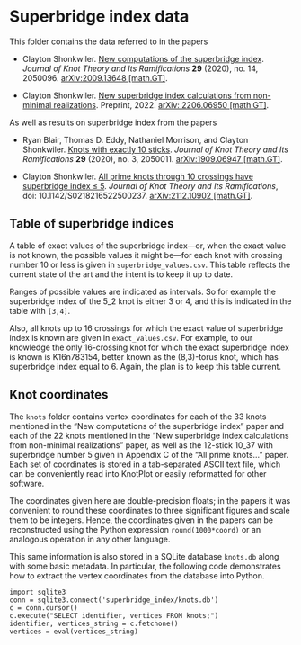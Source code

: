 # Superbridge index data
This folder contains the data referred to in the papers

- Clayton Shonkwiler. [New computations of the superbridge index](https://doi.org/10.1142/S0218216520500960). _Journal of Knot Theory and Its Ramifications_ **29** (2020), no. 14, 2050096. [arXiv:2009.13648 [math.GT]](https://arxiv.org/abs/2009.13648).

- Clayton Shonkwiler. [New superbridge index calculations from non-minimal realizations](https://arxiv.org/abs/2206.06950). Preprint, 2022. [arXiv: 2206.06950 [math.GT]](https://arxiv.org/abs/2206.06950).

As well as results on superbridge index from the papers

- Ryan Blair, Thomas D. Eddy, Nathaniel Morrison, and Clayton Shonkwiler. [Knots with exactly 10 sticks](https://doi.org/10.1142/S021821652050011X). _Journal of Knot Theory and Its Ramifications_ **29** (2020), no. 3, 2050011. [arXiv:1909.06947 [math.GT]](https://arxiv.org/abs/1909.06947).

- Clayton Shonkwiler. [All prime knots through 10 crossings have superbridge index ≤ 5](https://doi.org/10.1142/S0218216522500237). _Journal of Knot Theory and Its Ramifications_, doi: 10.1142/S0218216522500237. [arXiv:2112.10902 [math.GT]](https://arxiv.org/abs/2112.10902).

## Table of superbridge indices
A table of exact values of the superbridge index—or, when the exact value is not known, the possible values it might be—for each knot with crossing number 10 or less is given in `superbridge_values.csv`. This table reflects the current state of the art and the intent is to keep it up to date.

Ranges of possible values are indicated as intervals. So for example the superbridge index of the 5_2 knot is either 3 or 4, and this is indicated in the table with `[3,4]`.

Also, all knots up to 16 crossings for which the exact value of superbridge index is known are given in `exact_values.csv`. For example, to our knowledge the only 16-crossing knot for which the exact superbridge index is known is K16n783154, better known as the (8,3)-torus knot, which has superbridge index equal to 6. Again, the plan is to keep this table current.

## Knot coordinates
The `knots` folder contains vertex coordinates for each of the 33 knots mentioned in the “New computations of the superbridge index” paper and each of the 22 knots mentioned in the “New superbridge index calculations from non-minimal realizations” paper, as well as the 12-stick 10_37 with superbridge number 5 given in Appendix C of the “All prime knots…” paper. Each set of coordinates is stored in a tab-separated ASCII text file, which can be conveniently read into KnotPlot or easily reformatted for other software.

The coordinates given here are double-precision floats; in the papers it was convenient to round these coordinates to three significant figures and scale them to be integers. Hence, the coordinates given in the papers can be reconstructed using the Python expression `round(1000*coord)` or an analogous operation in any other language.

This same information is also stored in a SQLite database `knots.db` along with some basic metadata. In particular, the following code demonstrates how to extract the vertex coordinates from the database into Python.
```
import sqlite3
conn = sqlite3.connect('superbridge_index/knots.db')
c = conn.cursor()
c.execute("SELECT identifier, vertices FROM knots;")
identifier, vertices_string = c.fetchone()
vertices = eval(vertices_string)
```
